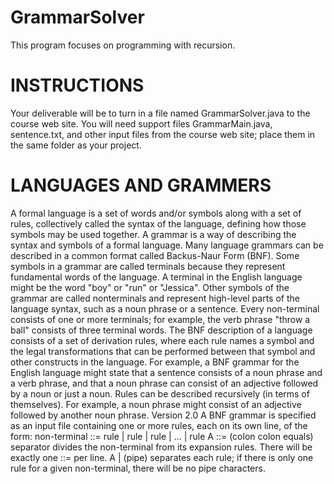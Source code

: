 # GrammarSolver
This program focuses on programming with recursion.
# INSTRUCTIONS
Your deliverable will be to turn in a file named GrammarSolver.java to the course web site.
You will need support files GrammarMain.java, sentence.txt, and other input files from the course web site; place them in the same folder as your project.
# LANGUAGES AND GRAMMERS
A formal language is a set of words and/or symbols along with a set of rules, collectively called the syntax of the language, defining how those symbols may be used together. A grammar is a way of describing the syntax and symbols of a formal language. Many language grammars can be described in a common format called Backus-Naur Form (BNF).
Some symbols in a grammar are called terminals because they represent fundamental words of the language. A terminal in the English language might be the word "boy" or "run" or "Jessica". Other symbols of the grammar are called nonterminals and represent high-level parts of the language syntax, such as a noun phrase or a sentence. Every non-terminal consists of one or more terminals; for example, the verb phrase "throw a ball" consists of three terminal words.
The BNF description of a language consists of a set of derivation rules, where each rule names a symbol and the legal transformations that can be performed between that symbol and other constructs in the language. For example, a BNF grammar for the English language might state that a sentence consists of a noun phrase and a verb phrase, and that a noun phrase can consist of an adjective followed by a noun or just a noun. Rules can be described recursively (in terms of themselves). For example, a noun phrase might consist of an adjective followed by another noun phrase.
Version 2.0
A BNF grammar is specified as an input file containing one or more rules, each on its own line, of the form:
non-terminal ::= rule | rule | rule | ... | rule
A ::= (colon colon equals) separator divides the non-terminal from its expansion rules. There will be exactly one ::= per line. A | (pipe) separates each rule; if there is only one rule for a given non-terminal, there will be no pipe characters.
